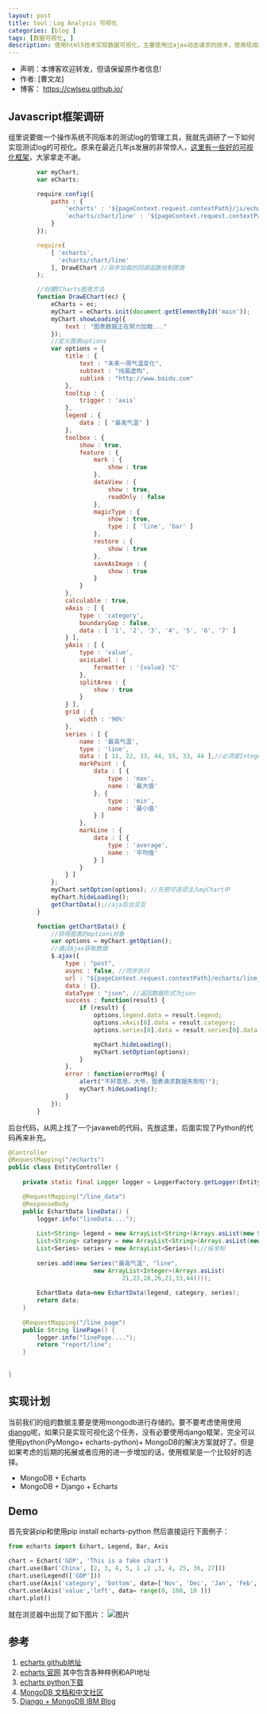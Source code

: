 ```yaml
---
layout: post
title: tool：Log Analysis 可视化
categories: [blog ]
tags: [数据可视化, ]
description: 使用html5技术实现数据可视化，主要使用过ajax动态请求的技术，使用现成的数据可视化js框架echarts, 实现测试log的可视化。
---
```


- 声明：本博客欢迎转发，但请保留原作者信息!
- 作者: [曹文龙]
- 博客： <https://cwlseu.github.io/>



## Javascript框架调研

组里说要做一个操作系统不同版本的测试log的管理工具，我就先调研了一下如何实现测试log的可视化。原来在最近几年js发展的非常惊人，[这里有一些好的可视化框架](http://www.36dsj.com/archives/19522)，大家拿走不谢。

```js
		var myChart;
		var eCharts;

		require.config({
			paths : {
				'echarts' : '${pageContext.request.contextPath}/js/echarts2.0/echarts' ,
				'echarts/chart/line' : '${pageContext.request.contextPath}/js/echarts2.0/echarts' //需要的组件
			}
		});

		require(
			[ 'echarts', 
			  'echarts/chart/line'
			], DrawEChart //异步加载的回调函数绘制图表
		);

		//创建ECharts图表方法
		function DrawEChart(ec) {
			eCharts = ec;
			myChart = eCharts.init(document.getElementById('main'));
			myChart.showLoading({
				text : "图表数据正在努力加载..."
			});
			//定义图表options
			var options = {
				title : {
					text : "未来一周气温变化",
					subtext : "纯属虚构",
					sublink : "http://www.baidu.com"
				},
				tooltip : {
					trigger : 'axis'
				},
				legend : {
					data : [ "最高气温" ]
				},
				toolbox : {
					show : true,
					feature : {
						mark : {
							show : true
						},
						dataView : {
							show : true,
							readOnly : false
						},
						magicType : {
							show : true,
							type : [ 'line', 'bar' ]
						},
						restore : {
							show : true
						},
						saveAsImage : {
							show : true
						}
					}
				},
				calculable : true,
				xAxis : [ {
					type : 'category',
					boundaryGap : false,
					data : [ '1', '2', '3', '4', '5', '6', '7' ]
				} ],
				yAxis : [ {
					type : 'value',
					axisLabel : {
						formatter : '{value} °C'
					},
					splitArea : {
						show : true
					}
				} ],
				grid : {
					width : '90%'
				},
				series : [ {
					name : '最高气温',
					type : 'line',
					data : [ 11, 22, 33, 44, 55, 33, 44 ],//必须是Integer类型的,String计算平均值会出错
					markPoint : {
						data : [ {
							type : 'max',
							name : '最大值'
						}, {
							type : 'min',
							name : '最小值'
						} ]
					},
					markLine : {
						data : [ {
							type : 'average',
							name : '平均值'
						} ]
					}
				} ]
			};
			myChart.setOption(options); //先把可选项注入myChart中
			myChart.hideLoading();
			getChartData();//aja后台交互 
		}

		function getChartData() {
			//获得图表的options对象
			var options = myChart.getOption();
			//通过Ajax获取数据
			$.ajax({
				type : "post",
				async : false, //同步执行
				url : "${pageContext.request.contextPath}/echarts/line_data",
				data : {},
				dataType : "json", //返回数据形式为json
				success : function(result) {
					if (result) {
						options.legend.data = result.legend;
						options.xAxis[0].data = result.category;
						options.series[0].data = result.series[0].data;

						myChart.hideLoading();
						myChart.setOption(options);
					}
				},
				error : function(errorMsg) {
					alert("不好意思，大爷，图表请求数据失败啦!");
					myChart.hideLoading();
				}
			});
		}

```

后台代码，从网上找了一个javaweb的代码，先放这里，后面实现了Python的代码再来补充。

```java
@Controller
@RequestMapping("/echarts")
public class EntityController {
	
	private static final Logger logger = LoggerFactory.getLogger(EntityController.class);

	@RequestMapping("/line_data")
	@ResponseBody
	public EchartData lineData() {
		logger.info("lineData....");
		
		List<String> legend = new ArrayList<String>(Arrays.asList(new String[]{"最高气温"}));//数据分组
		List<String> category = new ArrayList<String>(Arrays.asList(new String []{"周一","周二","周三","周四","周五","周六","周日"}));//横坐标
		List<Series> series = new ArrayList<Series>();//纵坐标
		
		series.add(new Series("最高气温", "line", 
						new ArrayList<Integer>(Arrays.asList(
								21,23,28,26,21,33,44))));
		
		EchartData data=new EchartData(legend, category, series);
		return data;
	}
	
	@RequestMapping("/line_page")
	public String linePage() {
		logger.info("linePage....");
		return "report/line";
	}
	
	
}
```

## 实现计划
当前我们的组的数据主要是使用mongodb进行存储的。要不要考虑使用使用[django](http://www.ibm.com/developerworks/library/os-django-mongo/)呢，如果只是实现可视化这个任务，没有必要使用django框架，完全可以使用python(PyMongo+ echarts-python)+ MongoDB的解决方案就好了。但是如果考虑的后期的拓展或者应用的进一步增加的话，使用框架是一个比较好的选择。

* MongoDB + Echarts
* MongoDB + Django + Echarts

## Demo

首先安装pip和使用pip install echarts-python
然后直接运行下面例子：

```python
from echarts import Echart, Legend, Bar, Axis

chart = Echart('GDP', 'This is a fake chart')
chart.use(Bar('China', [2, 3, 4, 5, 1 ,2 ,3, 4, 25, 36, 27]))
chart.use(Legend(['GDP']))
chart.use(Axis('category', 'bottom', data=['Nov', 'Dec', 'Jan', 'Feb','March','April','Jun','Jul','Aug','Sep','Oct']))
chart.use(Axis('value','left', data= range(0, 100, 10 )))
chart.plot()
```
就在浏览器中出现了如下图片：
![图片](https://github.com/cwlseu/cwlseu.github.io/blob/master/images/visualdata/bar.jpg)

## 参考

1. [echarts github地址](https://github.com/ecomfe/echarts)
2. [echarts 官网](http://echarts.baidu.com/index.html)
其中包含各种样例和API地址
3. [echarts python下载](https://github.com/yufeiminds/echarts-python)
4. [MongoDB 文档和中文社区](http://docs.mongoing.com/manual-zh/)
5. [Django + MongoDB IBM Blog](http://www.ibm.com/developerworks/library/os-django-mongo/)